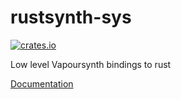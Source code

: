 # rustsynth-sys

[![crates.io](https://img.shields.io/crates/v/rustsynth-sys.svg)](https://crates.io/crates/rustsynth-sys)

Low level Vapoursynth bindings to rust

[Documentation](https://docs.rs/rustsynth-sys)